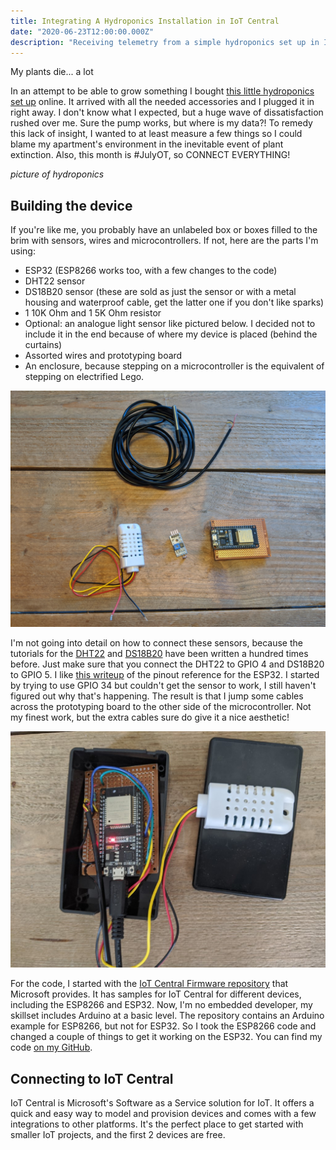 ```yaml
---
title: Integrating A Hydroponics Installation in IoT Central
date: "2020-06-23T12:00:00.000Z"
description: "Receiving telemetry from a simple hydroponics set up in IoT Central"
---
```


My plants die... a lot

In an attempt to be able to grow something I bought [this little hydroponics set up][4] online. It arrived with all the needed accessories and I plugged it in right away. I don't know what I expected, but a huge wave of dissatisfaction rushed over me. Sure the pump works, but where is my data?! To remedy this lack of insight, I wanted to at least measure a few things so I could blame my apartment's environment in the inevitable event of plant extinction. Also, this month is #JulyOT, so CONNECT EVERYTHING!

*picture of hydroponics*

## Building the device
If you're like me, you probably have an unlabeled box or boxes filled to the brim with sensors, wires and microcontrollers. If not, here are the parts I'm using:
- ESP32 (ESP8266 works too, with a few changes to the code)
- DHT22 sensor
- DS18B20 sensor (these are sold as just the sensor or with a metal housing and waterproof cable, get the latter one if you don't like sparks)
- 1 10K Ohm and 1 5K Ohm resistor
- Optional: an analogue light sensor like pictured below. I decided not to include it in the end because of where my device is placed (behind the curtains)
- Assorted wires and prototyping board
- An enclosure, because stepping on a microcontroller is the equivalent of stepping on electrified Lego.

![The parts needed](./images/parts.png  "The parts needed")

I'm not going into detail on how to connect these sensors, because the tutorials for the [DHT22][1] and [DS18B20][2] have been written a hundred times before. Just make sure that you connect the DHT22 to GPIO 4 and DS18B20 to GPIO 5. I like [this writeup][3] of the pinout reference for the ESP32. I started by trying to use GPIO 34 but couldn't get the sensor to work, I still haven't figured out why that's happening. The result is that I jump some cables across the prototyping board to the other side of the microcontroller. Not my finest work, but the extra cables sure do give it a nice aesthetic!

![Device closeup](./images/device-closeup.jpg "Device closeup")

For the code, I started with the [IoT Central Firmware repository][5] that Microsoft provides. It has samples for IoT Central for different devices, including the ESP8266 and ESP32. Now, I'm no embedded developer, my skillset includes Arduino at a basic level. The repository contains an Arduino example for ESP8266, but not for ESP32. So I took the ESP8266 code and changed a couple of things to get it working on the ESP32. You can find my code [on my GitHub][6].

## Connecting to IoT Central
IoT Central is Microsoft's Software as a Service solution for IoT. It offers a quick and easy way to model and provision devices and comes with a few integrations to other platforms. It's the perfect place to get started with smaller IoT projects, and the first 2 devices are free.



[1]: https://randomnerdtutorials.com/esp32-dht11-dht22-temperature-humidity-sensor-arduino-ide/
[2]: https://arduinogetstarted.com/tutorials/arduino-temperature-sensor
[3]: https://randomnerdtutorials.com/esp32-pinout-reference-gpios/
[4]: https://www.aliexpress.com/item/32826785497.html
[5]: https://github.com/Azure/iot-central-firmware
[6]: https://github.com/MatthijsvdVeer/iot-central-hydroponics
